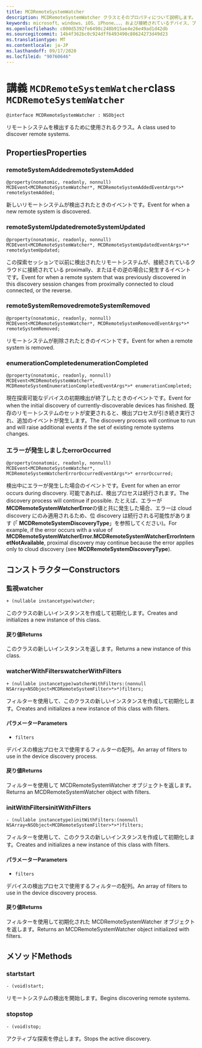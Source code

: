 ```yaml
---
title: MCDRemoteSystemWatcher
description: MCDRemoteSystemWatcher クラスとそのプロパティについて説明します。 このクラスは、リモートシステムを検出するために使用されます。
keywords: microsoft、windows、iOS、iPhone、、、、および接続されているデバイス、プロジェクトローマ
ms.openlocfilehash: c000d5392fe6498c248b915ae4e26e49ad1d42db
ms.sourcegitcommit: 14b4f362bc0c924dff6493490c80624273d49d23
ms.translationtype: MT
ms.contentlocale: ja-JP
ms.lasthandoff: 09/17/2020
ms.locfileid: "90760646"
---
```

# <a name="class-mcdremotesystemwatcher"></a><span data-ttu-id="b5eb7-105">講義 `MCDRemoteSystemWatcher`</span><span class="sxs-lookup"><span data-stu-id="b5eb7-105">class `MCDRemoteSystemWatcher`</span></span>

```
@interface MCDRemoteSystemWatcher : NSObject
```

<span data-ttu-id="b5eb7-106">リモートシステムを検出するために使用されるクラス。</span><span class="sxs-lookup"><span data-stu-id="b5eb7-106">A class used to discover remote systems.</span></span> 

## <a name="properties"></a><span data-ttu-id="b5eb7-107">Properties</span><span class="sxs-lookup"><span data-stu-id="b5eb7-107">Properties</span></span>

### <a name="remotesystemadded"></a><span data-ttu-id="b5eb7-108">remoteSystemAdded</span><span class="sxs-lookup"><span data-stu-id="b5eb7-108">remoteSystemAdded</span></span>
```
@property(nonatomic, readonly, nonnull) MCDEvent<MCDRemoteSystemWatcher*, MCDRemoteSystemAddedEventArgs*>* remoteSystemAdded;
```

<span data-ttu-id="b5eb7-109">新しいリモートシステムが検出されたときのイベントです。</span><span class="sxs-lookup"><span data-stu-id="b5eb7-109">Event for when a new remote system is discovered.</span></span>

### <a name="remotesystemupdated"></a><span data-ttu-id="b5eb7-110">remoteSystemUpdated</span><span class="sxs-lookup"><span data-stu-id="b5eb7-110">remoteSystemUpdated</span></span>
```
@property(nonatomic, readonly, nonnull) MCDEvent<MCDRemoteSystemWatcher*, MCDRemoteSystemUpdatedEventArgs*>* remoteSystemUpdated;
```

<span data-ttu-id="b5eb7-111">この探索セッションで以前に検出されたリモートシステムが、接続されているクラウドに接続されている proximally、またはその逆の場合に発生するイベントです。</span><span class="sxs-lookup"><span data-stu-id="b5eb7-111">Event for when a remote system that was previously discovered in this discovery session changes from proximally connected to cloud connected, or the reverse.</span></span> 

### <a name="remotesystemremoved"></a><span data-ttu-id="b5eb7-112">remoteSystemRemoved</span><span class="sxs-lookup"><span data-stu-id="b5eb7-112">remoteSystemRemoved</span></span>
```
@property(nonatomic, readonly, nonnull) MCDEvent<MCDRemoteSystemWatcher*, MCDRemoteSystemRemovedEventArgs*>* remoteSystemRemoved;
```

<span data-ttu-id="b5eb7-113">リモートシステムが削除されたときのイベントです。</span><span class="sxs-lookup"><span data-stu-id="b5eb7-113">Event for when a remote system is removed.</span></span> 

### <a name="enumerationcompleted"></a><span data-ttu-id="b5eb7-114">enumerationCompleted</span><span class="sxs-lookup"><span data-stu-id="b5eb7-114">enumerationCompleted</span></span>
```
@property(nonatomic, readonly, nonnull) MCDEvent<MCDRemoteSystemWatcher*,  MCDRemoteSystemEnumerationCompletedEventArgs*>* enumerationCompleted;
```

<span data-ttu-id="b5eb7-115">現在探索可能なデバイスの初期検出が終了したときのイベントです。</span><span class="sxs-lookup"><span data-stu-id="b5eb7-115">Event for when the initial discovery of currently-discoverable devices has finished.</span></span>  <span data-ttu-id="b5eb7-116">既存のリモートシステムのセットが変更されると、検出プロセスが引き続き実行され、追加のイベントが発生します。</span><span class="sxs-lookup"><span data-stu-id="b5eb7-116">The discovery process will continue to run and will raise additional events if the set of existing remote systems changes.</span></span>

### <a name="erroroccurred"></a><span data-ttu-id="b5eb7-117">エラーが発生しました</span><span class="sxs-lookup"><span data-stu-id="b5eb7-117">errorOccurred</span></span>
```
@property(nonatomic, readonly, nonnull) MCDEvent<MCDRemoteSystemWatcher*,  MCDRemoteSystemWatcherErrorOccurredEventArgs*>* errorOccurred;
```

<span data-ttu-id="b5eb7-118">検出中にエラーが発生した場合のイベントです。</span><span class="sxs-lookup"><span data-stu-id="b5eb7-118">Event for when an error occurs during discovery.</span></span> <span data-ttu-id="b5eb7-119">可能であれば、検出プロセスは続行されます。</span><span class="sxs-lookup"><span data-stu-id="b5eb7-119">The discovery process will continue if possible.</span></span> <span data-ttu-id="b5eb7-120">たとえば、エラーが **MCDRemoteSystemWatcherError**の値と共に発生した場合、エラーは cloud discovery にのみ適用されるため、位 discovery は続行される可能性があります (「 **MCDRemoteSystemDiscoveryType**」を参照してください)。</span><span class="sxs-lookup"><span data-stu-id="b5eb7-120">For example, if the error occurs with a value of **MCDRemoteSystemWatcherError.MCDRemoteSystemWatcherErrorInternetNotAvailable**, proximal discovery may continue because the error applies only to cloud discovery (see **MCDRemoteSystemDiscoveryType**).</span></span>

## <a name="constructors"></a><span data-ttu-id="b5eb7-121">コンストラクター</span><span class="sxs-lookup"><span data-stu-id="b5eb7-121">Constructors</span></span>

### <a name="watcher"></a><span data-ttu-id="b5eb7-122">監視</span><span class="sxs-lookup"><span data-stu-id="b5eb7-122">watcher</span></span>
```
+ (nullable instancetype)watcher;
```

<span data-ttu-id="b5eb7-123">このクラスの新しいインスタンスを作成して初期化します。</span><span class="sxs-lookup"><span data-stu-id="b5eb7-123">Creates and initializes a new instance of this class.</span></span>

#### <a name="returns"></a><span data-ttu-id="b5eb7-124">戻り値</span><span class="sxs-lookup"><span data-stu-id="b5eb7-124">Returns</span></span> 
<span data-ttu-id="b5eb7-125">このクラスの新しいインスタンスを返します。</span><span class="sxs-lookup"><span data-stu-id="b5eb7-125">Returns a new instance of this class.</span></span>

### <a name="watcherwithfilters"></a><span data-ttu-id="b5eb7-126">watcherWithFilters</span><span class="sxs-lookup"><span data-stu-id="b5eb7-126">watcherWithFilters</span></span>
```
+ (nullable instancetype)watcherWithFilters:(nonnull NSArray<NSObject<MCDRemoteSystemFilter>*>*)filters;
```

<span data-ttu-id="b5eb7-127">フィルターを使用して、このクラスの新しいインスタンスを作成して初期化します。</span><span class="sxs-lookup"><span data-stu-id="b5eb7-127">Creates and initializes a new instance of this class with filters.</span></span>

#### <a name="parameters"></a><span data-ttu-id="b5eb7-128">パラメーター</span><span class="sxs-lookup"><span data-stu-id="b5eb7-128">Parameters</span></span> 
* `filters` 

<span data-ttu-id="b5eb7-129">デバイスの検出プロセスで使用するフィルターの配列。</span><span class="sxs-lookup"><span data-stu-id="b5eb7-129">An array of filters to use in the device discovery process.</span></span>

#### <a name="returns"></a><span data-ttu-id="b5eb7-130">戻り値</span><span class="sxs-lookup"><span data-stu-id="b5eb7-130">Returns</span></span> 
<span data-ttu-id="b5eb7-131">フィルターを使用して MCDRemoteSystemWatcher オブジェクトを返します。</span><span class="sxs-lookup"><span data-stu-id="b5eb7-131">Returns an MCDRemoteSystemWatcher object with filters.</span></span>

### <a name="initwithfilters"></a><span data-ttu-id="b5eb7-132">initWithFilters</span><span class="sxs-lookup"><span data-stu-id="b5eb7-132">initWithFilters</span></span>
```
- (nullable instancetype)initWithFilters:(nonnull NSArray<NSObject<MCDRemoteSystemFilter>*>*)filters;
```

<span data-ttu-id="b5eb7-133">フィルターを使用して、このクラスの新しいインスタンスを作成して初期化します。</span><span class="sxs-lookup"><span data-stu-id="b5eb7-133">Creates and initializes a new instance of this class with filters.</span></span>

#### <a name="parameters"></a><span data-ttu-id="b5eb7-134">パラメーター</span><span class="sxs-lookup"><span data-stu-id="b5eb7-134">Parameters</span></span> 
* `filters` 

<span data-ttu-id="b5eb7-135">デバイスの検出プロセスで使用するフィルターの配列。</span><span class="sxs-lookup"><span data-stu-id="b5eb7-135">An array of filters to use in the device discovery process.</span></span>

#### <a name="returns"></a><span data-ttu-id="b5eb7-136">戻り値</span><span class="sxs-lookup"><span data-stu-id="b5eb7-136">Returns</span></span> 
<span data-ttu-id="b5eb7-137">フィルターを使用して初期化された MCDRemoteSystemWatcher オブジェクトを返します。</span><span class="sxs-lookup"><span data-stu-id="b5eb7-137">Returns an MCDRemoteSystemWatcher object initialized with filters.</span></span>

## <a name="methods"></a><span data-ttu-id="b5eb7-138">メソッド</span><span class="sxs-lookup"><span data-stu-id="b5eb7-138">Methods</span></span>

### <a name="start"></a><span data-ttu-id="b5eb7-139">start</span><span class="sxs-lookup"><span data-stu-id="b5eb7-139">start</span></span>
`- (void)start;`

<span data-ttu-id="b5eb7-140">リモートシステムの検出を開始します。</span><span class="sxs-lookup"><span data-stu-id="b5eb7-140">Begins discovering remote systems.</span></span>

### <a name="stop"></a><span data-ttu-id="b5eb7-141">stop</span><span class="sxs-lookup"><span data-stu-id="b5eb7-141">stop</span></span>
`- (void)stop;` 

<span data-ttu-id="b5eb7-142">アクティブな探索を停止します。</span><span class="sxs-lookup"><span data-stu-id="b5eb7-142">Stops the active discovery.</span></span>
